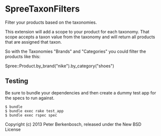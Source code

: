 SpreeTaxonFilters
=================

Filter your products based on the taxonomies.

This extension will add a scope to your product for each taxonomy. That scope accepts a taxon value from the taxonomy and will return all products that are assigned that taxon. 

So with the Taxonomies "Brands" and "Categories" you could filter the products like this:

Spree::Product.by_brand("nike").by_category("shoes")

Testing
-------

Be sure to bundle your dependencies and then create a dummy test app for the specs to run against.

    $ bundle
    $ bundle exec rake test_app
    $ bundle exec rspec spec

Copyright (c) 2013 Peter Berkenbosch, released under the New BSD License
